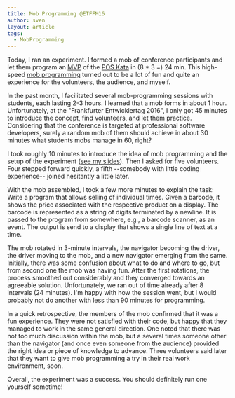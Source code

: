 ```yaml
---
title: Mob Programming @ETFFM16
author: sven
layout: article
tags:
  - MobProgramming
---
```

Today, I ran an experiment. I formed a mob of conference participants and let them program an [MVP][1] of the [POS Kata][2] in (8 * 3 =) 24 min. This high-speed [mob programming][3] turned out to be a lot of fun and quite an experience for the volunteers, the audience, and myself.

<!-- more -->

In the past month, I facilitated several mob-programming sessions with students, each lasting 2-3 hours. I learned that a mob forms in about 1 hour. Unfortunately, at the "Frankfurter Entwicklertag 2016", I only got 45 minutes to introduce the concept, find volunteers, and let them practice. Considering that the conference is targeted at professional software developers, surely a random mob of them should achieve in about 30 minutes what students mobs manage in 60, right?

I took roughly 10 minutes to introduce the idea of mob programming and the setup of the experiment ([see my slides][4]). Then I asked for five volunteers. Four stepped forward quickly, a fifth --somebody with little coding experience-- joined hesitantly a little later.

With the mob assembled, I took a few more minutes to explain the task: Write a program that allows selling of individual times. Given a barcode, it shows the price associated with the respective product on a display. The barcode is represented as a string of digits terminated by a newline. It is passed to the program from somewhere, e.g., a barcode scanner, as an event. The output is send to a display that shows a single line of text at a time.

The mob rotated in 3-minute intervals, the navigator becoming the driver, the driver moving to the mob, and a new navigator emerging from the same. Initially, there was some confusion about what to do and where to go, but from second one the mob was having fun. After the first rotations, the process smoothed out considerably and they converged towards an agreeable solution. Unfortunately, we ran out of time already after 8 intervals (24 minutes). I'm happy with how the session went, but I would probably not do another with less than 90 minutes for programming.

In a quick retrospective, the members of the mob confirmed that it was a fun experience. They were not satisfied with their code, but happy that they managed to work in the same general direction. One noted that there was not too much discussion within the mob, but a several times someone other than the navigator (and once even someone from the audience) provided the right idea or piece of knowledge to advance. Three volunteers said later that they want to give mob programming a try in their real work environment, soon.

Overall, the experiment was a success. You should definitely run one yourself sometime!

 [1]: http://blog.jbrains.ca/permalink/what-makes-an-mvp
 [2]: http://online-training.jbrains.ca/courses/wbitdd-01/lectures/136762
 [3]: http://mobprogramming.org
 [4]: https://www.slideshare.net/mobile/SvenAmann/mob-programming-entwicklertag-frankfurt-2016